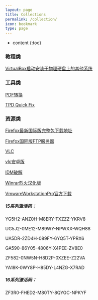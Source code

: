 ```yaml
---
layout: page
title: Collections
permalink: /collection/
icon: bookmark
type: page
---
```


* content
{:toc}
### 教程类

[VirtualBox启动安装于物理硬盘上的其他系统](https://blog.lilydjwg.me/2018/2/14/start-local-other-os-in-virtualbox.212161.html)

### 工具类

[PDF转换](https://pdfcandy.com/)

[TPD Quick Fix](https://ptstpd.lenovo.com.cn/home#/index)

### 资源类
[Firefox最新国际版完整包下载地址](https://www.mozilla.org/zh-CN/firefox/installer-help/?channel=release&installer_lang=zh-CN)

[Firefox国际版FTP服务器](http://ftp.mozilla.org/pub/firefox/releases/)

[VLC](https://mirrors.bfsu.edu.cn/videolan-ftp/vlc/last/)

[vlc安卓版](https://mirrors.bfsu.edu.cn/videolan-ftp/vlc-android/)

[IDM破解](https://carrotchou.lanzous.com/b0gwopzc)

[Winrar烈火汉化版](https://carrotchou.lanzous.com/b0gy490d)

[VmwareWorkstationPro官方下载](https://www.vmware.com/products/workstation-pro/workstation-pro-evaluation.html)

##### 15系列激活码：

YG5H2-ANZ0H-M8ERY-TXZZZ-YKRV8

UG5J2-0ME12-M89WY-NPWXX-WQH88

UA5DR-2ZD4H-089FY-6YQ5T-YPRX6

GA590-86Y05-4806Y-X4PEE-ZV8E0

ZF582-0NW5N-H8D2P-0XZEE-Z22VA

YA18K-0WY8P-H85DY-L4NZG-X7RAD

##### 16系列激活码：

ZF3R0-FHED2-M80TY-8QYGC-NPKYF
